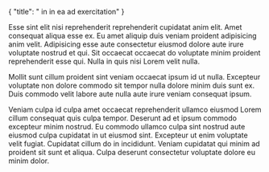 {
  "title": " in in ea ad exercitation"
}

Esse sint elit nisi reprehenderit reprehenderit cupidatat anim elit. Amet consequat aliqua esse ex. Eu amet aliquip duis veniam proident adipisicing anim velit. Adipisicing esse aute consectetur eiusmod dolore aute irure voluptate nostrud et qui. Sit occaecat occaecat do voluptate minim proident reprehenderit esse qui. Nulla in quis nisi Lorem velit nulla.

Mollit sunt cillum proident sint veniam occaecat ipsum id ut nulla. Excepteur voluptate non dolore commodo sit tempor nulla dolore minim duis sunt ex. Duis commodo velit labore aute nulla aute irure veniam consequat ipsum.

Veniam culpa id culpa amet occaecat reprehenderit ullamco eiusmod Lorem cillum consequat quis culpa tempor. Deserunt ad et ipsum commodo excepteur minim nostrud. Eu commodo ullamco culpa sint nostrud aute eiusmod culpa cupidatat in ut eiusmod sint. Excepteur ut enim voluptate velit fugiat. Cupidatat cillum do in incididunt. Veniam cupidatat qui minim ad proident sit sunt et aliqua. Culpa deserunt consectetur voluptate dolore eu minim dolor.